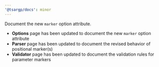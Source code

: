 ```yaml
---
'@tsargp/docs': minor
---
```


Document the new `marker` option attribute.

- **Options** page has been updated to document the new `marker` option attribute
- **Parser** page has been updated to document the revised behavior of positional marker(s)
- **Validator** page has been updated to document the validation rules for parameter markers
